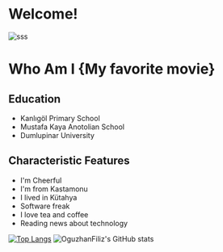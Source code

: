 # Welcome!
![sss](https://media.giphy.com/media/VTtANKl0beDFQRLDTh/giphy.gif?style=margin-left:50px)

# Who Am I {My favorite movie}
## Education
* Kanlıgöl Primary School
* Mustafa Kaya Anotolian School
* Dumlupinar University

## Characteristic Features 
* I'm Cheerful
* I'm from Kastamonu
* I lived in Kütahya
* Software freak
* I love tea and coffee
* Reading news about technology


[![Top Langs](https://github-readme-stats.vercel.app/api/top-langs/?username=oguzhanfiliz&layout=compact&langs_count=10)](https://github.com/oguzhanfiliz/oguzhanfiliz)
![OguzhanFiliz's GitHub stats](https://github-readme-stats.vercel.app/api?username=oguzhanfiliz&show_icons=true&theme=dark)
